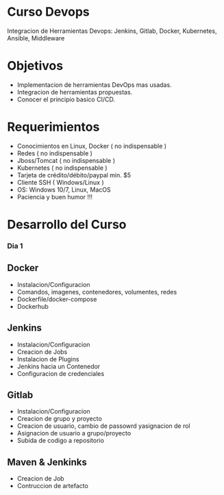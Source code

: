 Curso Devops
============
Integracion de Herramientas Devops: Jenkins, Gitlab, Docker, Kubernetes, Ansible, Middleware

Objetivos
===========
- Implementacion de herramientas DevOps mas usadas.
- Integracion de herramientas propuestas.
- Conocer el principio basico CI/CD.


Requerimientos
===============
- Conocimientos en Linux, Docker ( no indispensable )
- Redes ( no indispensable ) 
- Jboss/Tomcat ( no indispensable )
- Kubernetes ( no indispensable ) 
- Tarjeta de crédito/débito/paypal min. $5 
- Cliente SSH ( Windows/Linux )
- OS: Windows 10/7, Linux, MacOS
- Paciencia y buen humor !!! 

Desarrollo del Curso 
======================

### Dia 1  

## Docker
* Instalacion/Configuracion
* Comandos, imagenes, contenedores, volumentes, redes 
* Dockerfile/docker-compose
* Dockerhub

## Jenkins
* Instalacion/Configuracion
* Creacion de Jobs
* Instalacion de Plugins
* Jenkins hacia un Contenedor
* Configuracion de credenciales

## Gitlab
* Instalacion/Configuracion
* Creacion de grupo y proyecto
* Creacion de usuario, cambio de passowrd yasignacion de rol
* Asignacion de usuario a grupo/proyecto
* Subida de codigo a repositorio

## Maven & Jenkinks
* Creacion de Job
* Contruccion de artefacto
